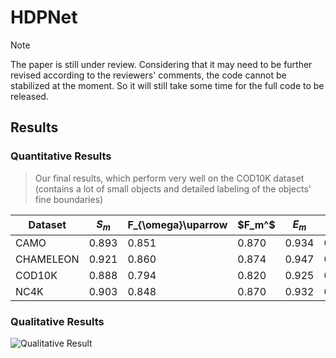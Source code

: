# HDPNet
> [!NOTE]  
> The paper is still under review.
> Considering that it may need to be further revised according to the reviewers' comments, the code cannot be stabilized at the moment.
> So it will still take some time for the full code to be released.
## Results
### Quantitative Results
> 
> Our final results,  which perform very well on the COD10K dataset (contains a lot of small objects and detailed labeling of the objects' fine boundaries)
> 
| Dataset   | $S_m$ | F_{\omega}\uparrow| $F_m^$| $E_m$ |$E_{x}$|   M   |
| ----------| ----- | -------------     | ----- | ----- | ----- | ----- |
| CAMO      | 0.893 | 0.851             | 0.870 | 0.934 | 0.948 | 0.040 |
| CHAMELEON | 0.921 | 0.860             | 0.874 | 0.947 | 0.975 | 0.020 |
| COD10K    | 0.888 | 0.794             | 0.820 | 0.925 | 0.951 | 0.020 |
| NC4K      | 0.903 | 0.848             | 0.870 | 0.932 | 0.952 | 0.029 |
> 
### Qualitative Results
![Qualitative Result](https://github.com/LittleGrey-hjp/HDPNet/blob/main/Visio-camouflage_fig1.jpg)
